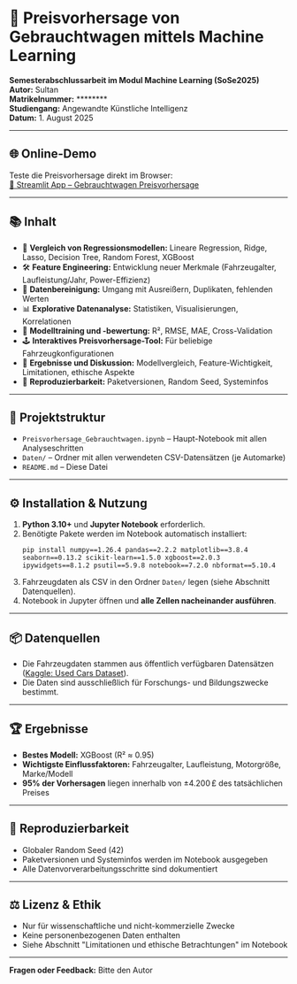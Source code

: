 # 🚗 Preisvorhersage von Gebrauchtwagen mittels Machine Learning

**Semesterabschlussarbeit im Modul Machine Learning (SoSe2025)**  
**Autor:** Sultan  
**Matrikelnummer:** ********  
**Studiengang:** Angewandte Künstliche Intelligenz  
**Datum:** 1. August 2025

---

## 🌐 Online-Demo

Teste die Preisvorhersage direkt im Browser:  
[🔗 Streamlit App – Gebrauchtwagen Preisvorhersage](https://preisvorhersagevongebrauchtwagenapp-t2vd4b6uebqqhtw5chlpq3.streamlit.app/#gebrauchtwagen-preisvorhersage)

---

## 📚 Inhalt

- 🔬 **Vergleich von Regressionsmodellen:** Lineare Regression, Ridge, Lasso, Decision Tree, Random Forest, XGBoost
- 🛠️ **Feature Engineering:** Entwicklung neuer Merkmale (Fahrzeugalter, Laufleistung/Jahr, Power-Effizienz)
- 🧹 **Datenbereinigung:** Umgang mit Ausreißern, Duplikaten, fehlenden Werten
- 📊 **Explorative Datenanalyse:** Statistiken, Visualisierungen, Korrelationen
- 🤖 **Modelltraining und -bewertung:** R², RMSE, MAE, Cross-Validation
- 🕹️ **Interaktives Preisvorhersage-Tool:** Für beliebige Fahrzeugkonfigurationen
- 📝 **Ergebnisse und Diskussion:** Modellvergleich, Feature-Wichtigkeit, Limitationen, ethische Aspekte
- 🔁 **Reproduzierbarkeit:** Paketversionen, Random Seed, Systeminfos

---

## 📁 Projektstruktur

- `Preisvorhersage_Gebrauchtwagen.ipynb` – Haupt-Notebook mit allen Analyseschritten
- `Daten/` – Ordner mit allen verwendeten CSV-Datensätzen (je Automarke)
- `README.md` – Diese Datei

---

## ⚙️ Installation & Nutzung

1. **Python 3.10+** und **Jupyter Notebook** erforderlich.
2. Benötigte Pakete werden im Notebook automatisch installiert:
   ```
   pip install numpy==1.26.4 pandas==2.2.2 matplotlib==3.8.4 seaborn==0.13.2 scikit-learn==1.5.0 xgboost==2.0.3 ipywidgets==8.1.2 psutil==5.9.8 notebook==7.2.0 nbformat==5.10.4
   ```
3. Fahrzeugdaten als CSV in den Ordner `Daten/` legen (siehe Abschnitt Datenquellen).
4. Notebook in Jupyter öffnen und **alle Zellen nacheinander ausführen**.

---

## 📦 Datenquellen

- Die Fahrzeugdaten stammen aus öffentlich verfügbaren Datensätzen ([Kaggle: Used Cars Dataset](https://www.kaggle.com/datasets/adityadesai13/used-car-dataset-ford-and-mercedes)).
- Die Daten sind ausschließlich für Forschungs- und Bildungszwecke bestimmt.

---

## 🏆 Ergebnisse

- **Bestes Modell:** XGBoost (R² ≈ 0.95)
- **Wichtigste Einflussfaktoren:** Fahrzeugalter, Laufleistung, Motorgröße, Marke/Modell
- **95% der Vorhersagen** liegen innerhalb von ±4.200 £ des tatsächlichen Preises

---

## 🔁 Reproduzierbarkeit

- Globaler Random Seed (42)
- Paketversionen und Systeminfos werden im Notebook ausgegeben
- Alle Datenvorverarbeitungsschritte sind dokumentiert

---

## ⚖️ Lizenz & Ethik

- Nur für wissenschaftliche und nicht-kommerzielle Zwecke
- Keine personenbezogenen Daten enthalten
- Siehe Abschnitt "Limitationen und ethische Betrachtungen" im Notebook

---

**Fragen oder Feedback:** Bitte den Autor
